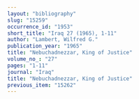 ```yaml
---
layout: "bibliography"
slug: "15259"
occurrence_id: "1953"
short_title: "Iraq 27 (1965), 1-11"
author: "Lambert, Wilfred G."
publication_year: "1965"
title: "Nebuchadnezzar, King of Justice"
volume_no_: "27"
pages: "1-11"
journal: "Iraq"
title: "Nebuchadnezzar, King of Justice"
previous_item: "15262"
---
```

